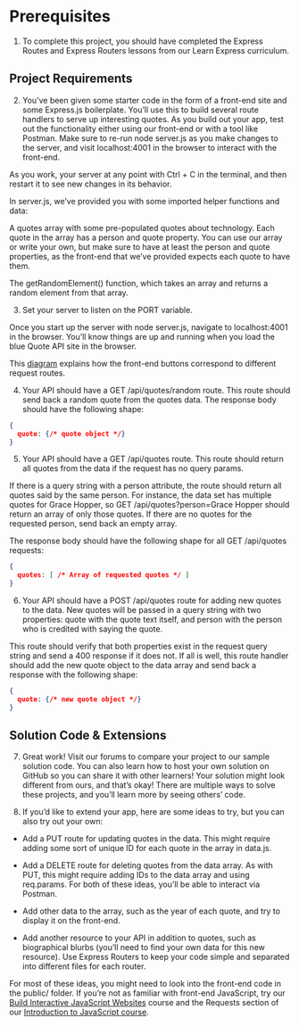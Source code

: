 # Prerequisites

1. To complete this project, you should have completed the Express Routes and Express Routers lessons from our Learn Express curriculum.

## Project Requirements

2. You’ve been given some starter code in the form of a front-end site and some Express.js boilerplate. You’ll use this to build several route handlers to serve up interesting quotes. As you build out your app, test out the functionality either using our front-end or with a tool like Postman. Make sure to re-run node server.js as you make changes to the server, and visit localhost:4001 in the browser to interact with the front-end.

As you work, your server at any point with Ctrl + C in the terminal, and then restart it to see new changes in its behavior.

In server.js, we’ve provided you with some imported helper functions and data:

A quotes array with some pre-populated quotes about technology. Each quote in the array has a person and quote property. You can use our array or write your own, but make sure to have at least the person and quote properties, as the front-end that we’ve provided expects each quote to have them.

The getRandomElement() function, which takes an array and returns a random element from that array.

3. Set your server to listen on the PORT variable.

Once you start up the server with node server.js, navigate to localhost:4001 in the browser. You’ll know things are up and running when you load the blue Quote API site in the browser.

This [diagram](https://content.codecademy.com/PRO/independent-practice-projects/quote-api/quote-frontend-diagram.png) explains how the front-end buttons correspond to different request routes.

4. Your API should have a GET /api/quotes/random route. This route should send back a random quote from the quotes data. The response body should have the following shape:

```JSON
{
  quote: {/* quote object */}
}
```

5. Your API should have a GET /api/quotes route. This route should return all quotes from the data if the request has no query params.

If there is a query string with a person attribute, the route should return all quotes said by the same person. For instance, the data set has multiple quotes for Grace Hopper, so GET /api/quotes?person=Grace Hopper should return an array of only those quotes. If there are no quotes for the requested person, send back an empty array.

The response body should have the following shape for all GET /api/quotes requests:

```JSON
{
  quotes: [ /* Array of requested quotes */ ]
}
```

6. Your API should have a POST /api/quotes route for adding new quotes to the data. New quotes will be passed in a query string with two properties: quote with the quote text itself, and person with the person who is credited with saying the quote.

This route should verify that both properties exist in the request query string and send a 400 response if it does not. If all is well, this route handler should add the new quote object to the data array and send back a response with the following shape:

```JSON
{
  quote: {/* new quote object */}
}
```

## Solution Code & Extensions

7. Great work! Visit our forums to compare your project to our sample solution code. You can also learn how to host your own solution on GitHub so you can share it with other learners! Your solution might look different from ours, and that’s okay! There are multiple ways to solve these projects, and you’ll learn more by seeing others’ code.

8. If you’d like to extend your app, here are some ideas to try, but you can also try out your own:

- Add a PUT route for updating quotes in the data. This might require adding some sort of unique ID for each quote in the array in data.js.

- Add a DELETE route for deleting quotes from the data array. As with PUT, this might require adding IDs to the data array and using req.params. For both of these ideas, you’ll be able to interact via Postman.

- Add other data to the array, such as the year of each quote, and try to display it on the front-end.

- Add another resource to your API in addition to quotes, such as biographical blurbs (you’ll need to find your own data for this new resource). Use Express Routers to keep your code simple and separated into different files for each router.

For most of these ideas, you might need to look into the front-end code in the public/ folder. If you’re not as familiar with front-end JavaScript, try our [Build Interactive JavaScript Websites](https://www.codecademy.com/learn/build-interactive-websites) course and the Requests section of our [Introduction to JavaScript course](https://www.codecademy.com/learn/introduction-to-javascript).